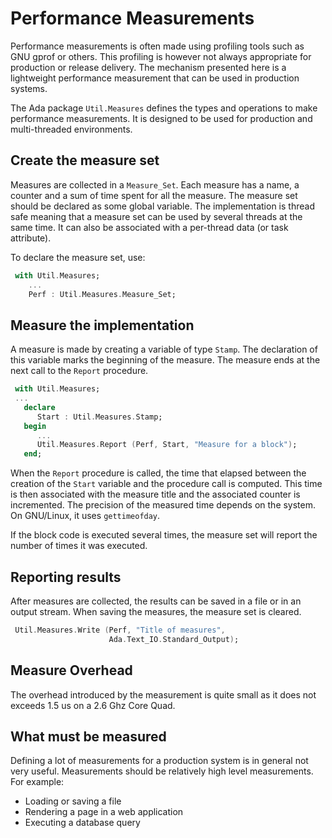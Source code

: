 
# Performance Measurements

Performance measurements is often made using profiling tools such as GNU gprof or others.
This profiling is however not always appropriate for production or release delivery.
The mechanism presented here is a lightweight performance measurement that can be
used in production systems.

The Ada package `Util.Measures` defines the types and operations to make
performance measurements.  It is designed to be used for production and multi-threaded
environments.

## Create the measure set

Measures are collected in a `Measure_Set`.  Each measure has a name, a counter and
a sum of time spent for all the measure.  The measure set should be declared as some
global variable.  The implementation is thread safe meaning that a measure set can
be used by several threads at the same time.  It can also be associated with
a per-thread data (or task attribute).

To declare the measure set, use:

```Ada
 with Util.Measures;
    ...
    Perf : Util.Measures.Measure_Set;
```

## Measure the implementation

A measure is made by creating a variable of type `Stamp`.  The declaration of
this variable marks the beginning of the measure.  The measure ends at the
next call to the `Report` procedure.

```Ada
 with Util.Measures;
 ...
   declare
      Start : Util.Measures.Stamp;
   begin
      ...
      Util.Measures.Report (Perf, Start, "Measure for a block");
   end;
```

When the `Report` procedure is called, the time that elapsed between the creation of
the `Start` variable and the procedure call is computed.  This time is
then associated with the measure title and the associated counter is incremented.
The precision of the measured time depends on the system.  On GNU/Linux, it uses
`gettimeofday`.

If the block code is executed several times, the measure set will report
the number of times it was executed.

## Reporting results

After measures are collected, the results can be saved in a file or in
an output stream.  When saving the measures, the measure set is cleared.

```Ada
 Util.Measures.Write (Perf, "Title of measures",
                      Ada.Text_IO.Standard_Output);
```

## Measure Overhead

The overhead introduced by the measurement is quite small as it does not exceeds 1.5 us
on a 2.6 Ghz Core Quad.

## What must be measured

Defining a lot of measurements for a production system is in general not very useful.
Measurements should be relatively high level measurements.  For example:

  * Loading or saving a file
  * Rendering a page in a web application
  * Executing a database query


